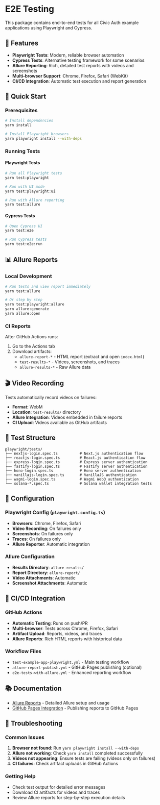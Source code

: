 # E2E Testing

This package contains end-to-end tests for all Civic Auth example applications using Playwright and Cypress.

## 🎯 Features

- **Playwright Tests**: Modern, reliable browser automation
- **Cypress Tests**: Alternative testing framework for some scenarios
- **Allure Reporting**: Rich, detailed test reports with videos and screenshots
- **Multi-browser Support**: Chrome, Firefox, Safari (WebKit)
- **CI/CD Integration**: Automatic test execution and report generation

## 🚀 Quick Start

### Prerequisites
```bash
# Install dependencies
yarn install

# Install Playwright browsers
yarn playwright install --with-deps
```

### Running Tests

#### Playwright Tests
```bash
# Run all Playwright tests
yarn test:playwright

# Run with UI mode
yarn test:playwright:ui

# Run with Allure reporting
yarn test:allure
```

#### Cypress Tests
```bash
# Open Cypress UI
yarn test:e2e

# Run Cypress tests
yarn test:e2e:run
```

## 📊 Allure Reports

### Local Development
```bash
# Run tests and view report immediately
yarn test:allure

# Or step by step
yarn test:playwright:allure
yarn allure:generate
yarn allure:open
```

### CI Reports
After GitHub Actions runs:
1. Go to the Actions tab
2. Download artifacts:
   - `allure-report-*` - HTML report (extract and open `index.html`)
   - `test-results-*` - Videos, screenshots, and traces
   - `allure-results-*` - Raw Allure data

## 🎬 Video Recording

Tests automatically record videos on failures:
- **Format**: WebM
- **Location**: `test-results/` directory
- **Allure Integration**: Videos embedded in failure reports
- **CI Upload**: Videos available as GitHub artifacts

## 📁 Test Structure

```
playwright/tests/
├── nextjs-login.spec.ts          # Next.js authentication flow
├── reactjs-login.spec.ts         # React.js authentication flow
├── express-login.spec.ts         # Express server authentication
├── fastify-login.spec.ts         # Fastify server authentication
├── hono-login.spec.ts            # Hono server authentication
├── vanillajs-login.spec.ts       # VanillaJS authentication
├── wagmi-login.spec.ts           # Wagmi Web3 authentication
└── solana-*.spec.ts              # Solana wallet integration tests
```

## 🔧 Configuration

### Playwright Config (`playwright.config.ts`)
- **Browsers**: Chrome, Firefox, Safari
- **Video Recording**: On failures only
- **Screenshots**: On failures only
- **Traces**: On failures only
- **Allure Reporter**: Automatic integration

### Allure Configuration
- **Results Directory**: `allure-results/`
- **Report Directory**: `allure-report/`
- **Video Attachments**: Automatic
- **Screenshot Attachments**: Automatic

## 🚀 CI/CD Integration

### GitHub Actions
- **Automatic Testing**: Runs on push/PR
- **Multi-browser**: Tests across Chrome, Firefox, Safari
- **Artifact Upload**: Reports, videos, and traces
- **Allure Reports**: Rich HTML reports with historical data

### Workflow Files
- `test-example-app-playwright.yml` - Main testing workflow
- `allure-report-publish.yml` - GitHub Pages publishing (optional)
- `e2e-tests-with-allure.yml` - Enhanced reporting workflow

## 📚 Documentation

- [Allure Reports](./README-Allure.md) - Detailed Allure setup and usage
- [GitHub Pages Integration](./README-GitHub-Pages.md) - Publishing reports to GitHub Pages

## 🐛 Troubleshooting

### Common Issues
1. **Browser not found**: Run `yarn playwright install --with-deps`
2. **Allure not working**: Check `yarn install` completed successfully
3. **Videos not appearing**: Ensure tests are failing (videos only on failures)
4. **CI failures**: Check artifact uploads in GitHub Actions

### Getting Help
- Check test output for detailed error messages
- Download CI artifacts for videos and traces
- Review Allure reports for step-by-step execution details
